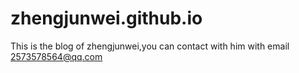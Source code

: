 zhengjunwei.github.io
=====================

This is the blog of zhengjunwei,you can contact with him with email 2573578564@qq.com
